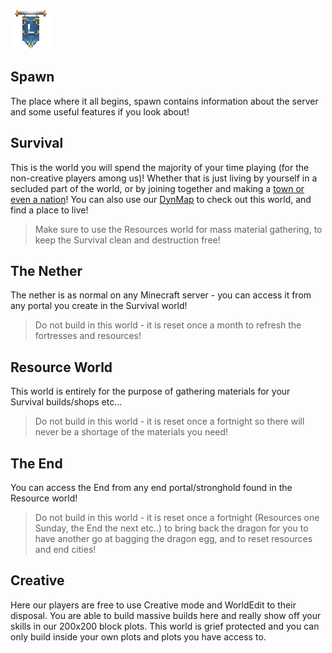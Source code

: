 ![ribbon](L-ribbon.png) 

## Spawn

The place where it all begins, spawn contains information about the server and some useful features if you look about!


## Survival

This is the world you will spend the majority of your time playing (for the non-creative players among us)! Whether that is just living by yourself in a secluded part of the world, or by joining together and making a [town or even a nation](https://legioncraft.co.uk/wiki/towny.html)! You can also use our [DynMap](http://map.legioncraft.co.uk:8123/) to check out this world, and find a place to live!

> Make sure to use the Resources world for mass material gathering, to keep the Survival clean and destruction free!


## The Nether

The nether is as normal on any Minecraft server - you can access it from any portal you create in the Survival world!

> Do not build in this world - it is reset once a month to refresh the fortresses and resources!


## Resource World

This world is entirely for the purpose of gathering materials for your Survival builds/shops etc... 

> Do not build in this world - it is reset once a fortnight so there will never be a shortage of the materials you need!


## The End

You can access the End from any end portal/stronghold found in the Resource world! 

> Do not build in this world - it is reset once a fortnight (Resources one Sunday, the End the next etc..) to bring back the dragon for you to have another go at bagging the dragon egg, and to reset resources and end cities!


## Creative

Here our players are free to use Creative mode and WorldEdit to their disposal. You are able to build massive builds here and really show off your skills in our 200x200 block plots. This world is grief protected and you can only build inside your own plots and plots you have access to.
